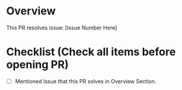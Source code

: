 # Overview
This PR resolves issue: [Issue Number Here]
<!-- What does this pull request does -->

# Checklist (Check all items before opening PR)
- [ ] Mentioned Issue that this PR solves in Overview Section.
